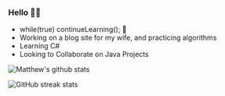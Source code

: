 ### Hello 👋🏼
- while(true) continueLearning(); 🧠                                  
- Working on a blog site for my wife, and practicing algorithms  
- Learning C#
- Looking to Collaborate on Java Projects   
                                                                         
![Matthew's github stats](https://github-readme-stats.vercel.app/api?username=Mdbaker19&show_icons=true&theme=radical)   

![GitHub streak stats](https://github-readme-streak-stats.herokuapp.com/?user=Mdbaker19)
